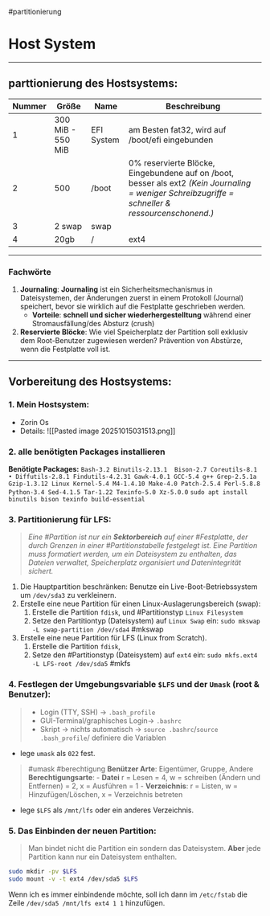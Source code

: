 #partitionierung
# Host System

---
## parttionierung des Hostsystems:

| Nummer | Größe             | Name       | Beschreibung                                                                                                                                      |
| ------ | ----------------- | ---------- | ------------------------------------------------------------------------------------------------------------------------------------------------- |
| 1      | 300 MiB - 550 MiB | EFI System | am Besten fat32, wird auf /boot/efi eingebunden                                                                                                   |
| 2      | 500               | /boot      | 0% reservierte Blöcke, Eingebundene auf on /boot, besser als ext2 *(Kein Journaling = weniger Schreibzugriffe = schneller & ressourcenschonend.)* |
| 3      | 2 swap            | swap       |                                                                                                                                                   |
| 4      | 20gb              | /          | ext4                                                                                                                                              |

---
### Fachwörte
1. **Journaling**: **Journaling** ist ein Sicherheitsmechanismus in Dateisystemen, der Änderungen zuerst in einem Protokoll (Journal) speichert, bevor sie wirklich auf die Festplatte geschrieben werden. 
	- **Vorteile**: **schnell und sicher wiederhergestelltung** während einer Stromausfällung/des Absturz (crush)
2. **Reservierte Blöcke**: Wie viel Speicherplatz der Partition soll exklusiv dem Root-Benutzer zugewiesen werden? Prävention von Abstürze, wenn die Festplatte voll ist. 

---
## Vorbereitung des Hostsystems:

### 1. Mein Hostsystem:

- Zorin Os
- Details: 
	![[Pasted image 20251015031513.png]]

### 2. alle benötigten Packages installieren
**Benötigte Packages:** `Bash-3.2 Binutils-2.13.1  Bison-2.7 Coreutils-8.1 • Diffutils-2.8.1 Findutils-4.2.31 Gawk-4.0.1 GCC-5.4 g++ Grep-2.5.1a Gzip-1.3.12 Linux Kernel-5.4 M4-1.4.10 Make-4.0 Patch-2.5.4 Perl-5.8.8 Python-3.4 Sed-4.1.5 Tar-1.22 Texinfo-5.0 Xz-5.0.0`
`sudo apt install binutils bison texinfo build-essential`
### 3. Partitionierung für LFS:

> *Eine #Partition ist nur ein **Sektorbereich** auf einer #Festplatte, der durch Grenzen in einer #Partitionstabelle festgelegt ist. 
> Eine Partition muss formatiert werden, um ein Dateisystem zu enthalten, das Dateien verwaltet, Speicherplatz organisiert und Datenintegrität sichert.*

1. Die Hauptpartition beschränken: Benutze ein Live-Boot-Betriebssystem um `/dev/sda3` zu verkleinern.
2. Erstelle eine neue Partition für einen Linux-Auslagerungsbereich (swap): 
	1. Erstelle die Partition `fdisk`, und #Partitionstyp `Linux Filesystem`
	2. Setze den Partitiontyp (Dateisystem) auf `Linux Swap` ein: `sudo mkswap -L swap-partition /dev/sda4` #mkswap
3. Erstelle eine neue Partition für LFS (Linux from Scratch).
	1. Erstelle die Partition `fdisk`, 
	2. Setze den #Partitionstyp (Dateisystem) auf `ext4` ein: `sudo mkfs.ext4 -L LFS-root /dev/sda5` #mkfs

### 4. Festlegen der Umgebungsvariable `$LFS`  und der `Umask` (root & Benutzer):
>- Login (TTY, SSH) → `.bash_profile`
>-  GUI-Terminal/graphisches Login→ `.bashrc`
>- Skript → nichts automatisch → `source .bashrc`/`source .bash_profile`/ definiere die Variablen

- lege `umask` als `022` fest.

> #umask #berechtigung
>**Benützer Arte**: Eigentümer, Gruppe, Andere
>**Berechtigungsarte**: 
	- **Datei** r = Lesen = 4, w = schreiben (Ändern und Entfernen) = 2, x = Ausführen = 1
	- **Verzeichnis**: r = Listen, w = Hinzufügen/Löschen, x = Verzeichnis betreten
	

- lege `$LFS` als `/mnt/lfs` oder ein anderes Verzeichnis.

### 5.  Das Einbinden der neuen Partition:
>Man bindet nicht die Partition ein sondern das Dateisystem. **Aber** jede Partition kann nur ein Dateisystem enthalten. 


```sh
sudo mkdir -pv $LFS
sudo mount -v -t ext4 /dev/sda5 $LFS
```

Wenn ich es immer einbindende möchte, soll ich dann im `/etc/fstab` die Zeile `/dev/sda5 /mnt/lfs ext4 1 1` hinzufügen. 